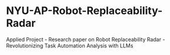 # NYU-AP-Robot-Replaceability-Radar
Applied Project - Research paper on Robot Replaceability Radar - Revolutionizing Task Automation Analysis with LLMs
